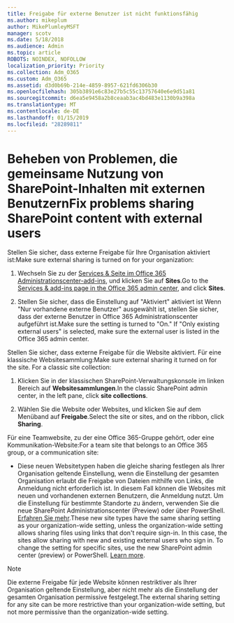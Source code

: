 ```yaml
---
title: Freigabe für externe Benutzer ist nicht funktionsfähig
ms.author: mikeplum
author: MikePlumleyMSFT
manager: scotv
ms.date: 5/18/2018
ms.audience: Admin
ms.topic: article
ROBOTS: NOINDEX, NOFOLLOW
localization_priority: Priority
ms.collection: Adm_O365
ms.custom: Adm_O365
ms.assetid: d3d0b69b-214e-4859-8957-621fd6306b30
ms.openlocfilehash: 305b3891e6c83e27b5c55c13757640e6e9d51a81
ms.sourcegitcommit: d6ea5e9458a2b8ceaab3ac4bd483e1130b9a398a
ms.translationtype: MT
ms.contentlocale: de-DE
ms.lasthandoff: 01/15/2019
ms.locfileid: "28289811"
---
```

# <a name="fix-problems-sharing-sharepoint-content-with-external-users"></a><span data-ttu-id="2d459-102">Beheben von Problemen, die gemeinsame Nutzung von SharePoint-Inhalten mit externen Benutzern</span><span class="sxs-lookup"><span data-stu-id="2d459-102">Fix problems sharing SharePoint content with external users</span></span>

<span data-ttu-id="2d459-103">Stellen Sie sicher, dass externe Freigabe für Ihre Organisation aktiviert ist:</span><span class="sxs-lookup"><span data-stu-id="2d459-103">Make sure external sharing is turned on for your organization:</span></span>
  
1. <span data-ttu-id="2d459-104">Wechseln Sie zu der [Services &amp; Seite im Office 365 Administrationscenter-add-ins](https://portal.office.com/adminportal/home#/Settings/ServicesAndAddIns), und klicken Sie auf **Sites**.</span><span class="sxs-lookup"><span data-stu-id="2d459-104">Go to the [Services &amp; add-ins page in the Office 365 admin center](https://portal.office.com/adminportal/home#/Settings/ServicesAndAddIns), and click **Sites**.</span></span>
    
2. <span data-ttu-id="2d459-p101">Stellen Sie sicher, dass die Einstellung auf "Aktiviert" aktiviert ist Wenn "Nur vorhandene externe Benutzer" ausgewählt ist, stellen Sie sicher, dass der externe Benutzer in Office 365 Administrationscenter aufgeführt ist.</span><span class="sxs-lookup"><span data-stu-id="2d459-p101">Make sure the setting is turned to "On." If "Only existing external users" is selected, make sure the external user is listed in the Office 365 admin center.</span></span>
    
<span data-ttu-id="2d459-p102">Stellen Sie sicher, dass externe Freigabe für die Website aktiviert. Für eine klassische Websitesammlung:</span><span class="sxs-lookup"><span data-stu-id="2d459-p102">Make sure external sharing it turned on for the site. For a classic site collection:</span></span>
  
1. <span data-ttu-id="2d459-109">Klicken Sie in der klassischen SharePoint-Verwaltungskonsole im linken Bereich auf **Websitesammlungen**.</span><span class="sxs-lookup"><span data-stu-id="2d459-109">In the classic SharePoint admin center, in the left pane, click **site collections**.</span></span>
    
2. <span data-ttu-id="2d459-110">Wählen Sie die Website oder Websites, und klicken Sie auf dem Menüband auf **Freigabe**.</span><span class="sxs-lookup"><span data-stu-id="2d459-110">Select the site or sites, and on the ribbon, click **Sharing**.</span></span>
    
<span data-ttu-id="2d459-111">Für eine Teamwebsite, zu der eine Office 365-Gruppe gehört, oder eine Kommunikation-Website:</span><span class="sxs-lookup"><span data-stu-id="2d459-111">For a team site that belongs to an Office 365 group, or a communication site:</span></span>
  
- <span data-ttu-id="2d459-p103">Diese neuen Websitetypen haben die gleiche sharing festlegen als Ihrer Organisation geltende Einstellung, wenn die Einstellung der gesamten Organisation erlaubt die Freigabe von Dateien mithilfe von Links, die Anmeldung nicht erforderlich ist. In diesem Fall können die Websites mit neuen und vorhandenen externen Benutzern, die Anmeldung nutzt. Um die Einstellung für bestimmte Standorte zu ändern, verwenden Sie die neue SharePoint Administrationscenter (Preview) oder über PowerShell. [Erfahren Sie mehr](https://go.microsoft.com/fwlink/?linkid=871863).</span><span class="sxs-lookup"><span data-stu-id="2d459-p103">These new site types have the same sharing setting as your organization-wide setting, unless the organization-wide setting allows sharing files using links that don't require sign-in. In this case, the sites allow sharing with new and existing external users who sign in. To change the setting for specific sites, use the new SharePoint admin center (preview) or PowerShell. [Learn more](https://go.microsoft.com/fwlink/?linkid=871863).</span></span>
    
> [!NOTE]
> <span data-ttu-id="2d459-116">Die externe Freigabe für jede Website können restriktiver als Ihrer Organisation geltende Einstellung, aber nicht mehr als die Einstellung der gesamten Organisation permissive festgelegt.</span><span class="sxs-lookup"><span data-stu-id="2d459-116">The external sharing setting for any site can be more restrictive than your organization-wide setting, but not more permissive than the organization-wide setting.</span></span> 
  

